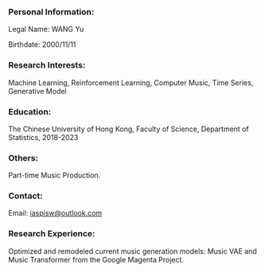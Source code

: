 ### Personal Information:

Legal Name: WANG Yu

Birthdate: 2000/11/11

### Research Interests:
Machine Learning, Reinforcement Learning, Computer Music, Time Series, Generative Model

### Education:
The Chinese University of Hong Kong, Faculty of Science, Department of Statistics, 2018-2023

### Others:
Part-time Music Production. 

### Contact:
Email: iaspisw@outlook.com

### Research Experience:
Optimized and remodeled current music generation models: Music VAE and Music Transformer from the Google Magenta Project.

